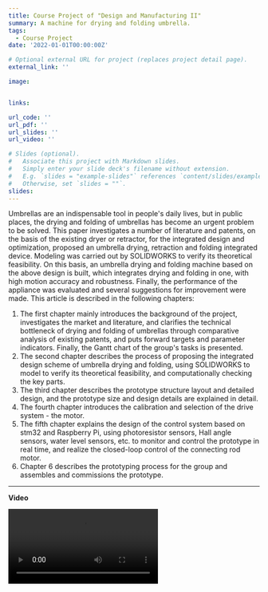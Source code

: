 ```yaml
---
title: Course Project of "Design and Manufacturing II"
summary: A machine for drying and folding umbrella.
tags:
  - Course Project
date: '2022-01-01T00:00:00Z'

# Optional external URL for project (replaces project detail page).
external_link: ''

image:


links:

url_code: ''
url_pdf: ''
url_slides: ''
url_video: ''

# Slides (optional).
#   Associate this project with Markdown slides.
#   Simply enter your slide deck's filename without extension.
#   E.g. `slides = "example-slides"` references `content/slides/example-slides.md`.
#   Otherwise, set `slides = ""`.
slides: 
---
```


Umbrellas are an indispensable tool in people's daily lives, but in public places, the drying and folding of umbrellas has become an urgent problem to be solved. This paper investigates a number of literature and patents, on the basis of the existing dryer or retractor, for the integrated design and optimization, proposed an umbrella drying, retraction and folding integrated device. Modeling was carried out by SOLIDWORKS to verify its theoretical feasibility. On this basis, an umbrella drying and folding machine based on the above design is built, which integrates drying and folding in one, with high motion accuracy and robustness. Finally, the performance of the appliance was evaluated and several suggestions for improvement were made.
 This article is described in the following chapters:

1. The first chapter mainly introduces the background of the project, investigates the market and literature, and clarifies the technical bottleneck of drying and folding of umbrellas through comparative analysis of existing patents, and puts forward targets and parameter indicators. Finally, the Gantt chart of the group's tasks is presented.
2. The second chapter describes the process of proposing the integrated design scheme of umbrella drying and folding, using SOLIDWORKS to model to verify its theoretical feasibility, and computationally checking the key parts.
3. The third chapter describes the prototype structure layout and detailed design, and the prototype size and design details are explained in detail.
4. The fourth chapter introduces the calibration and selection of the drive system - the motor.
5. The fifth chapter explains the design of the control system based on stm32 and Raspberry Pi, using photoresistor sensors, Hall angle sensors, water level sensors, etc. to monitor and control the prototype in real time, and realize the closed-loop control of the connecting rod motor.
6. Chapter 6 describes the prototyping process for the group and assembles and commissions the prototype.

---
**Video**



<video src="6.mp4" controls = "yes">
